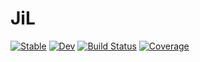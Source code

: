 # JiL

[![Stable](https://img.shields.io/badge/docs-stable-blue.svg)](https://aptmcl.github.io/JiL.jl/stable/)
[![Dev](https://img.shields.io/badge/docs-dev-blue.svg)](https://aptmcl.github.io/JiL.jl/dev/)
[![Build Status](https://github.com/aptmcl/JiL.jl/actions/workflows/CI.yml/badge.svg?branch=master)](https://github.com/aptmcl/JiL.jl/actions/workflows/CI.yml?query=branch%3Amaster)
[![Coverage](https://codecov.io/gh/aptmcl/JiL.jl/branch/master/graph/badge.svg)](https://codecov.io/gh/aptmcl/JiL.jl)
